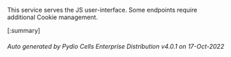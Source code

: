 






This service serves the JS user-interface. Some endpoints require additional Cookie management.

[:summary]

###### Auto generated by Pydio Cells Enterprise Distribution v4.0.1 on 17-Oct-2022
